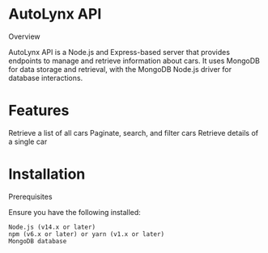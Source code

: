 # AutoLynx API
Overview

AutoLynx API is a Node.js and Express-based server that provides endpoints to manage and retrieve information about cars. It uses MongoDB for data storage and retrieval, with the MongoDB Node.js driver for database interactions.

# Features

Retrieve a list of all cars
Paginate, search, and filter cars
Retrieve details of a single car

# Installation
Prerequisites

Ensure you have the following installed:

    Node.js (v14.x or later)
    npm (v6.x or later) or yarn (v1.x or later)
    MongoDB database